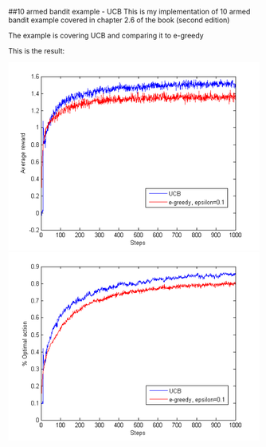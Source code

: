 ##10 armed bandit example - UCB
This is my implementation of 10 armed bandit example covered in chapter 2.6 of the book (second edition) 

The example is covering UCB and comparing it to e-greedy

This is the result:

![image](results_averages.png "Results (average reward)")
![image](results_Percentages.png "Results (% optimal action)")
